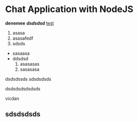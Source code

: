 # Chat Application with NodeJS

**denemee** **_dsdsdsd_** [test][test]

1. asasa
2. asasafedf
3. sdsds

- sasaasa
- ddsdsd
  1. asasasas
  2. sasasasa

dsdsdssds
sdsdsdsds

dsdsdsdsdsdsds

vicdan

## sdsdsdsds

[test]: http://google.com
